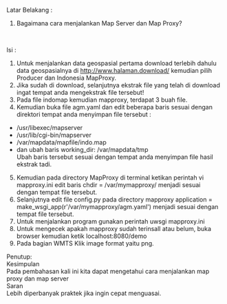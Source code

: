 <justify>Latar Belakang : <br>
1. Bagaimana cara menjalankan Map Server dan Map Proxy?
<br>

Isi : <br>
1. Untuk menjalankan data geospasial pertama download terlebih dahulu data geospasialnya di http://www.halaman.download/ kemudian pilih Producer dan Indonesia MapProxy. <br>
2. Jika sudah di download, selanjutnya ekstrak file yang telah di download ingat tempat anda mengekstrak file tersebut! <br>
3. Pada file indomap kemudian mapproxy, terdapat 3 buah file. <br>
4. Kemudian buka file agm.yaml dan edit beberapa baris sesuai dengan direktori tempat anda menyimpan file tersebut : <br>
- /usr/libexec/mapserver <br>
- /usr/lib/cgi-bin/mapserver <br>
- /var/mapdata/mapfile/indo.map <br>
- dan ubah baris working_dir: /var/mapdata/tmp <br>
Ubah baris tersebut sesuai dengan tempat anda menyimpan file hasil ekstrak tadi. <br>
5. Kemudian pada directory MapProxy di terminal ketikan perintah vi mapproxy.ini edit baris chdir = /var/mymapproxy/ menjadi sesuai dengan tempat file tersebut. <br>
6. Selanjutnya edit file config.py pada directory mapproxy application = make_wsgi_app(r'/var/mymapproxy/agm.yaml') menjadi sesuai dengan tempat file tersebut. <br>
7. Untuk menjalankan program gunakan perintah uwsgi mapproxy.ini <br>
8. Untuk mengecek apakah mapproxy sudah terinsall atau belum, buka browser kemudian ketik localhost:8080/demo <br>
9. Pada bagian WMTS Klik image format yaitu png. <br>


Penutup: <br>
Kesimpulan <br>
Pada pembahasan kali ini kita dapat mengetahui cara menjalankan map proxy dan map server <br>
Saran <br>
Lebih diperbanyak praktek jika ingin cepat menguasai. </justify>
